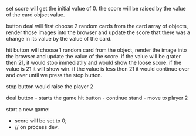 set score will get the initial value of 0. the score will be raised by the value of the card objsct value.

button deal will first choose 2 random cards from the card array of objects, render those images into the browser and update the score that there was a change in its value by the value of the card.

hit button will choose 1 random card from the object, render the image into the browser and update the value of the score. if the value will be grater then 21, it would stop immediatlly and would show the loose score. if the value is 21 it will show win. if the value is less then 21 it would continue over and over until we press the stop button.

stop button would raise the player 2

deal button - starts the game
hit button - continue
stand - move to player 2

start a new game:

- score will be set to 0;
- // on process dev.
